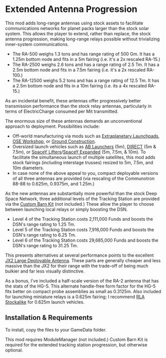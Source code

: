 Extended Antenna Progression
===

This mod adds long-range antennas using stock assets to facilitate communications networks for planet packs larger than the stock solar system. This allows the player to extend, rather than replace, the stock antenna progression, making long-range relays possible without trivializing inner-system communications.

- The RA-500 weighs 1.3 tons and has range rating of 500 Gm. It has a 1.25m bottom node and fits in a 5m fairing (i.e. it's a 2x rescaled RA-15.)
- The RA-2500 weighs 2.6 tons and has a range rating of 2.5 Tm. It has a 2.5m bottom node and fits in a 7.5m fairing (i.e. it's a 2x rescaled RA-100.)
- The RA-12500 weighs 5.2 tons and has a range rating of 12.5 Tm. It has a 2.5m bottom node and fits in a 10m fairing (i.e. its a 4x rescaled RA-15.)

As an incidental benefit, these antennas offer progressively better transmission performance than the stock relay antennas, particularly in terms of ElectricCharge consumed per Mit transmitted.

The enormous size of these antennas demands an unconventional approach to deployment. Possibilities include:

- Off-world manufacturing via mods such as [Extraplanetary Launchpads](http://forum.kerbalspaceprogram.com/index.php?/topic/54284-122-extraplanetary-launchpads-v571/), [OSE Workshop](http://forum.kerbalspaceprogram.com/index.php?/topic/97537-12-ose-workshop-kis-addon-v110-20161103/), or [Ground Construction](http://forum.kerbalspaceprogram.com/index.php?/topic/154167-122-ground-construction/).
- Oversized launch vehicles such as [AB Launchers](http://forum.kerbalspaceprogram.com/index.php?/topic/96141-11-ab-launchers-12-5m-energia-parts-22-apr/) (5m), [DIRECT](http://forum.kerbalspaceprogram.com/index.php?/topic/117215-wip-112-direct-super-heavy-launchers-revamp-release/) (5m & 7.5m), or [SpaceY Lifters](http://forum.kerbalspaceprogram.com/index.php?/topic/90545-122-spacey-heavy-lifter-parts-pack-v116-2017-01-30/)/[SpaceY Expanded](http://forum.kerbalspaceprogram.com/index.php?/topic/120012-121-spacey-expanded-v131-2016-11-03/) (5m, 7.5m, & 10m). To facilitate the simultaneous launch of multiple satellites, this mod adds stock fairings (including interstage trusses) resized to 5m, 7.5m, and 10m diameters.
- In case none of the above appeal to you, compact deployable versions of all three antennas are provided (via rescaling of the Communotron 88-88 to 0.625m, 0.9375m, and 1.25m.)

As the new antennas are substantially more powerful than the stock Deep Space Network, three additional levels of the Tracking Station are provided via the [Custom Barn Kit](http://forum.kerbalspaceprogram.com/index.php?/topic/109027-122-custom-barn-kit-1111-mar-11th-no-instruction-leaflet-edition/) (not included.) These allow the player to choose between launching local relays or simply boosting the DSN.

- Level 4 of the Tracking Station costs 2,111,000 Funds and boosts the DSN's range rating to 1.25 Tm.
- Level 5 of the Tracking Station costs 7,916,000 Funds and boosts the DSN's range rating to 6.25 Tm.
- Level 6 of the Tracking Station costs 29,685,000 Funds and boosts the DSN's range rating to 31.25 Tm.

This presents alternatives at several performance points to the excellent [JX2 Large Deployable Antenna](http://forum.kerbalspaceprogram.com/index.php?/topic/153125-122-jx2antenna-v11-giant-1000g-antenna-for-big-solar-systems/). These parts are generally cheaper and less massive than the JX2 for their range with the trade-off of being much bulkier and far less visually distinctive.

As a bonus, I've included a half-scale version of the RA-2 antenna that has the stats of the HG-5. This alternate handle-free form factor for the HG-5 fits better on compact probe assemblies as small as 0.3125m. Also included for launching miniature relays is a 0.625m fairing; I recommend [RLA Stockalike](http://forum.kerbalspaceprogram.com/index.php?/topic/152140-121-rla_continued-140/) for 0.625m launch vehicles.

## Installation & Requirements

To install, copy the files to your GameData folder.

This mod requires ModuleManager (not included.) Custom Barn Kit is required for the extended tracking station progression, but otherwise optional.
